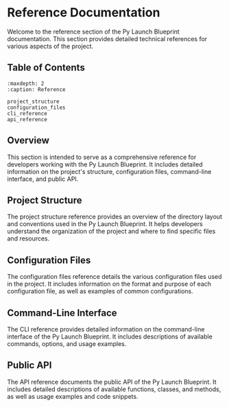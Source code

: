 # Reference Documentation

Welcome to the reference section of the Py Launch Blueprint documentation. This section provides detailed technical references for various aspects of the project.

## Table of Contents

```{toctree}
:maxdepth: 2
:caption: Reference

project_structure
configuration_files
cli_reference
api_reference
```

## Overview

This section is intended to serve as a comprehensive reference for developers working with the Py Launch Blueprint. It includes detailed information on the project's structure, configuration files, command-line interface, and public API.

## Project Structure

The project structure reference provides an overview of the directory layout and conventions used in the Py Launch Blueprint. It helps developers understand the organization of the project and where to find specific files and resources.

## Configuration Files

The configuration files reference details the various configuration files used in the project. It includes information on the format and purpose of each configuration file, as well as examples of common configurations.

## Command-Line Interface

The CLI reference provides detailed information on the command-line interface of the Py Launch Blueprint. It includes descriptions of available commands, options, and usage examples.

## Public API

The API reference documents the public API of the Py Launch Blueprint. It includes detailed descriptions of available functions, classes, and methods, as well as usage examples and code snippets.
